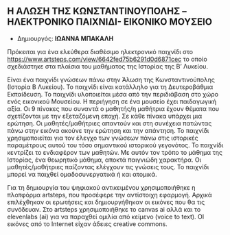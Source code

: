 ## Η ΑΛΩΣΗ ΤΗΣ ΚΩΝΣΤΑΝΤΙΝΟΥΠΟΛΗΣ –ΗΛΕΚΤΡΟΝΙΚΟ ΠΑΙΧΝΙΔΙ- ΕΙΚΟΝΙΚΟ ΜΟΥΣΕΙΟ

* Δημιουργός: **ΙΩΑΝΝΑ ΜΠΑΚΑΛΗ**

Πρόκειται για ένα ελεύθερα διαθέσιμο ηλεκτρονικό παιχνίδι στο https://www.artsteps.com/view/6642fed75b6291d0d6871cec το οποίο σχεδιάστηκε στα πλαίσια του μαθήματος της Ιστορίας της Β’ Λυκείου.

Είναι ένα παιχνίδι γνώσεων πάνω στην Άλωση της Κωνσταντινούπολης (Ιστορία Β Λυκείου). Το παιχνίδι είναι κατάλληλο για τη Δευτεροβάθμια Εκπαίδευση. Το παιχνίδι υλοποιείται μέσα από την περιδιάβαση στο χώρο ενός εικονικού Μουσείου. Η περιήγηση σε ένα μουσείο έχει παιδαγωγική αξία. Οι 9 πίνακες που συναντά ο μαθητής/η μαθήτρια έχουν θέματα που σχετίζονται με την εξεταζόμενη εποχή. Σε κάθε πίνακα υπάρχει μια ερώτηση. Οι μαθητές/μαθήτριες απαντούν και στη συνέχεια πατώντας πάνω στην εικόνα ακούνε την ερώτηση και την απάντηση. Το παιχνίδι χρησιμοποιείται για τον έλεγχο των γνώσεων πάνω στις ιστορικές παραμέτρους αυτού του τόσο σημαντικού ιστορικού γεγονότος. Το παιχνίδι κεντρίζει το ενδιαφέρον των μαθητών.  Με αυτόν τον τρόπο το μάθημα της Ιστορίας, ένα θεωρητικό μάθημα, αποκτά παιγνιώδη χαρακτήρα. Οι μαθητές/μαθήτριες παίζοντας ελέγχουν τις γνώσεις τους. Το παιχνίδι μπορεί να παιχθεί ομαδοσυνεργατικά ή και ατομικά.

Για τη δημιουργία του ψηφιακού αντικειμένου  χρησιμοποιήθηκε η πλατφόρμα artsteps,  που προσέφερε την αντίστοιχη εφαρμογή. Αρχικά επιλέχθηκαν οι ερωτήσεις και δημιουργήθηκαν  οι εικόνες που θα τις συνόδευαν. Στο artsteps χρησιμοποιήθηκε το canvas ai αλλά και το elevenlabs (ai) για να παραχθεί ομιλία από κείμενο (voice to text). ΟΙ εικόνες από το Internet είχαν άδειες creative commons.

